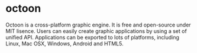octoon
======
Octoon is a cross-platform graphic engine. It is free and open-source under MIT lisence.  Users can easily create graphic applications by using a set of unified API. Applications can be exported to lots of platforms, including Linux, Mac OSX, Windows, Android and HTML5.


